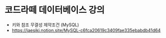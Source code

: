# 코드라떼 데이터베이스 강의

- 키와 참조 무결성 제약조건 (MySQL)
- https://jaesiki.notion.site/MySQL-c6fca20619c3409fae335ebabdb41d64